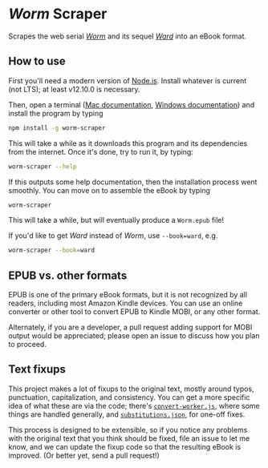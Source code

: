# _Worm_ Scraper

Scrapes the web serial [_Worm_](https://parahumans.wordpress.com/) and its sequel [_Ward_](https://www.parahumans.net/) into an eBook format.

## How to use

First you'll need a modern version of [Node.js](https://nodejs.org/en/). Install whatever is current (not LTS); at least v12.10.0 is necessary.

Then, open a terminal ([Mac documentation](http://blog.teamtreehouse.com/introduction-to-the-mac-os-x-command-line), [Windows documentation](http://www.howtogeek.com/235101/10-ways-to-open-the-command-prompt-in-windows-10/)) and install the program by typing

```bash
npm install -g worm-scraper
```

This will take a while as it downloads this program and its dependencies from the internet. Once it's done, try to run it, by typing:

```bash
worm-scraper --help
```

If this outputs some help documentation, then the installation process went smoothly. You can move on to assemble the eBook by typing

```bash
worm-scraper
```

This will take a while, but will eventually produce a `Worm.epub` file!

If you'd like to get _Ward_ instead of _Worm_, use `--book=ward`, e.g.

```bash
worm-scraper --book=ward
```

## EPUB vs. other formats

EPUB is one of the primary eBook formats, but it is not recognized by all readers, including most Amazon Kindle devices. You can use an online converter or other tool to convert EPUB to Kindle MOBI, or any other format.

Alternately, if you are a developer, a pull request adding support for MOBI output would be appreciated; please open an issue to discuss how you plan to proceed.

## Text fixups

This project makes a lot of fixups to the original text, mostly around typos, punctuation, capitalization, and consistency. You can get a more specific idea of what these are via the code; there's [`convert-worker.js`](https://github.com/domenic/worm-scraper/blob/master/lib/convert-worker.js), where some things are handled generally, and [`substitutions.json`](https://github.com/domenic/worm-scraper/blob/master/lib/substitutions.json), for one-off fixes.

This process is designed to be extensible, so if you notice any problems with the original text that you think should be fixed, file an issue to let me know, and we can update the fixup code so that the resulting eBook is improved. (Or better yet, send a pull request!)
